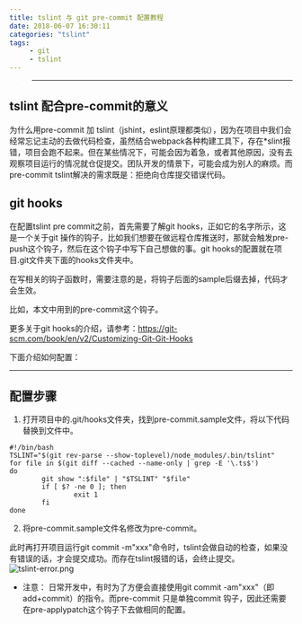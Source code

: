 ```yaml
---
title: tslint 与 git pre-commit 配置教程
date: 2018-06-07 16:30:11
categories: "tslint"
tags:
     - git
     - tslint
---
```


> ***

## tslint 配合pre-commit的意义

为什么用pre-commit 加 tslint（jshint，eslint原理都类似），因为在项目中我们会经常忘记主动的去做代码检查，虽然结合webpack各种构建工具下，存在*slint报错，项目会跑不起来。但在某些情况下，可能会因为着急，或者其他原因，没有去观察项目运行的情况就仓促提交。团队开发的情景下，可能会成为别人的麻烦。而pre-commit tslint解决的需求既是：拒绝向仓库提交错误代码。

## git hooks

在配置tslint pre commit之前，首先需要了解git hooks，正如它的名字所示，这是一个关于git 操作的钩子，比如我们想要在做远程仓库推送时，那就会触发pre-push这个钩子，然后在这个钩子中写下自己想做的事。git hooks的配置就在项目.git文件夹下面的hooks文件夹中。

在写相关的钩子函数时，需要注意的是，将钩子后面的sample后缀去掉，代码才会生效。

比如，本文中用到的pre-commit这个钩子。 

更多关于git hooks的介绍，请参考：https://git-scm.com/book/en/v2/Customizing-Git-Git-Hooks

下面介绍如何配置：

 ***

 <!-- more -->

## 配置步骤

1. 打开项目中的.git/hooks文件夹，找到pre-commit.sample文件，将以下代码替换到文件中。

```
#!/bin/bash
TSLINT="$(git rev-parse --show-toplevel)/node_modules/.bin/tslint"
for file in $(git diff --cached --name-only | grep -E '\.ts$')
do
        git show ":$file" | "$TSLINT" "$file"
        if [ $? -ne 0 ]; then
                exit 1
        fi
done
```

2. 将pre-commit.sample文件名修改为pre-commit。

此时再打开项目运行git commit -m"xxx"命令时，tslint会做自动的检查，如果没有错误的话，才会提交成功。而存在tslint报错的话，会终止提交。 
![tslint-error.png](https://upload-images.jianshu.io/upload_images/3100736-33f7c7ab5dc22071.png?imageMogr2/auto-orient/strip%7CimageView2/2/w/1240)

* 注意： 日常开发中，有时为了方便会直接使用git commit -am"xxx"（即add+commit）的指令。而pre-commit 只是单独commit 钩子，因此还需要在pre-applypatch这个钩子下去做相同的配置。